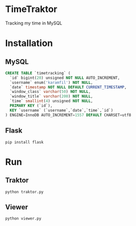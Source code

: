 TimeTraktor
===========

Tracking my time in MySQL

# Installation

## MySQL
```sql
CREATE TABLE `timetracking` (
  `id` bigint(20) unsigned NOT NULL AUTO_INCREMENT,
  `username` enum('karamfil') NOT NULL,
  `date` timestamp NOT NULL DEFAULT CURRENT_TIMESTAMP,
  `window_class` varchar(50) NOT NULL,
  `window_title` varchar(200) NOT NULL,
  `time` smallint(4) unsigned NOT NULL,
  PRIMARY KEY (`id`),
  KEY `username` (`username`,`date`,`time`,`id`)
) ENGINE=InnoDB AUTO_INCREMENT=1557 DEFAULT CHARSET=utf8
```

## Flask
`pip install flask`

# Run
## Traktor
`python traktor.py`

## Viewer
`python viewer.py`